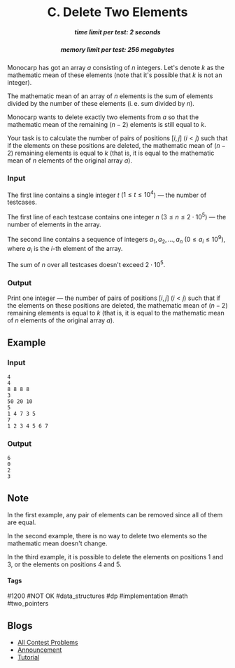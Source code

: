 <h1 style='text-align: center;'> C. Delete Two Elements</h1>

<h5 style='text-align: center;'>time limit per test: 2 seconds</h5>
<h5 style='text-align: center;'>memory limit per test: 256 megabytes</h5>

Monocarp has got an array $a$ consisting of $n$ integers. Let's denote $k$ as the mathematic mean of these elements (note that it's possible that $k$ is not an integer). 

The mathematic mean of an array of $n$ elements is the sum of elements divided by the number of these elements (i. e. sum divided by $n$).

Monocarp wants to delete exactly two elements from $a$ so that the mathematic mean of the remaining $(n - 2)$ elements is still equal to $k$.

Your task is to calculate the number of pairs of positions $[i, j]$ ($i < j$) such that if the elements on these positions are deleted, the mathematic mean of $(n - 2)$ remaining elements is equal to $k$ (that is, it is equal to the mathematic mean of $n$ elements of the original array $a$).

### Input

The first line contains a single integer $t$ ($1 \le t \le 10^4$) — the number of testcases.

The first line of each testcase contains one integer $n$ ($3 \le n \le 2 \cdot 10^5$) — the number of elements in the array.

The second line contains a sequence of integers $a_1, a_2, \dots, a_n$ ($0 \le a_i \le 10^{9}$), where $a_i$ is the $i$-th element of the array.

The sum of $n$ over all testcases doesn't exceed $2 \cdot 10^5$.

### Output

Print one integer — the number of pairs of positions $[i, j]$ ($i < j$) such that if the elements on these positions are deleted, the mathematic mean of $(n - 2)$ remaining elements is equal to $k$ (that is, it is equal to the mathematic mean of $n$ elements of the original array $a$).

## Example

### Input


```text
4
4
8 8 8 8
3
50 20 10
5
1 4 7 3 5
7
1 2 3 4 5 6 7
```
### Output


```text
6
0
2
3
```
## Note

In the first example, any pair of elements can be removed since all of them are equal.

In the second example, there is no way to delete two elements so the mathematic mean doesn't change.

In the third example, it is possible to delete the elements on positions $1$ and $3$, or the elements on positions $4$ and $5$.



#### Tags 

#1200 #NOT OK #data_structures #dp #implementation #math #two_pointers 

## Blogs
- [All Contest Problems](../Educational_Codeforces_Round_115_(Rated_for_Div._2).md)
- [Announcement](../blogs/Announcement.md)
- [Tutorial](../blogs/Tutorial.md)

